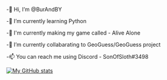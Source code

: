 -👋 Hi, I’m @BurAndBY

-🌱 I’m currently learning Python

-🎈  I'm currently making my game called - Alive Alone

-💞️  I’m currently collabarating to GeoGuess/GeoGuess project

-📫  You can reach me using Discord - SonOfSloth#3498

[![My GitHub stats](https://github-readme-stats.vercel.app/api?username=burandby)](https://github.com/anuraghazra/github-readme-stats)
<!---
BurAndBY/BurAndBY is a ✨ special ✨ repository because its `README.md` (this file) appears on your GitHub profile.
You can click the Preview link to take a look at your changes.
--->
